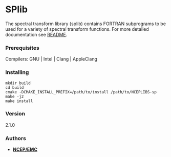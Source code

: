 # SPlib

The spectral transform library (splib) contains FORTRAN subprograms
to be used for a variety of spectral transform functions.
For more detailed documentation see [README](README).


### Prerequisites

Compilers: GNU | Intel | Clang | AppleClang 


### Installing

```
mkdir build
cd build
cmake -DCMAKE_INSTALL_PREFIX=/path/to/install /path/to/NCEPLIBS-sp
make -j2
make install
```


### Version

2.1.0


### Authors

* **[NCEP/EMC](mailto:NCEP.List.EMC.nceplibs.Developers@noaa.gov)** 
